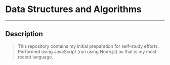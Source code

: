 # Data Structures and Algorithms

---

## Description

> This repository contains my initial preparation for self-study efforts. Performed using JavaScript (run using Node.js) as that is my most recent language.